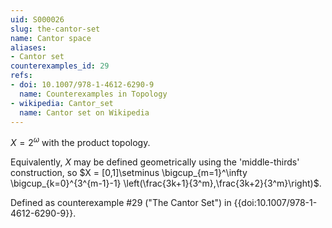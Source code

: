 ```yaml
---
uid: S000026
slug: the-cantor-set
name: Cantor space
aliases:
- Cantor set
counterexamples_id: 29
refs:
- doi: 10.1007/978-1-4612-6290-9
  name: Counterexamples in Topology
- wikipedia: Cantor_set
  name: Cantor set on Wikipedia
---
```

$X = 2^\omega$ with the product topology.

Equivalently, $X$ may be defined geometrically using the 'middle-thirds' construction, so $X = [0,1]\setminus \bigcup_{m=1}^\infty \bigcup_{k=0}^{3^{m-1}-1} \left(\frac{3k+1}{3^m},\frac{3k+2}{3^m}\right)$.

Defined as counterexample #29 ("The Cantor Set")
in {{doi:10.1007/978-1-4612-6290-9}}.
